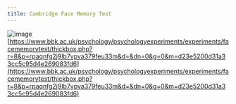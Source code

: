 ```yaml
---
title: Cambridge Face Memory Test
---
```


![image](https://gyazo.com/65e076488a0b5e4c44a529ec8b2d252e/thumb/1000)
[https://www.bbk.ac.uk/psychology/psychologyexperiments/experiments/facememorytest/thickbox.php?r=8&p=rpaqnfg2j9lb7vpva379feu33m&d=&dn=0&g=0&m=d23e5200d31a33cc5c95d4e269083fd6](https://www.bbk.ac.uk/psychology/psychologyexperiments/experiments/facememorytest/thickbox.php?r=8&p=rpaqnfg2j9lb7vpva379feu33m&d=&dn=0&g=0&m=d23e5200d31a33cc5c95d4e269083fd6)
